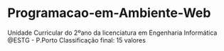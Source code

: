 # Programacao-em-Ambiente-Web
Unidade Curricular do 2ºano da licenciatura em Engenharia Informática @ESTG - P.Porto
Classificação final: 15 valores 
